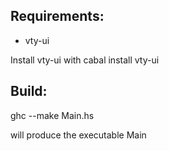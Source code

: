 Requirements:
--
- vty-ui

Install vty-ui with
  cabal install vty-ui

Build:
--
  ghc --make Main.hs

will produce the executable Main
